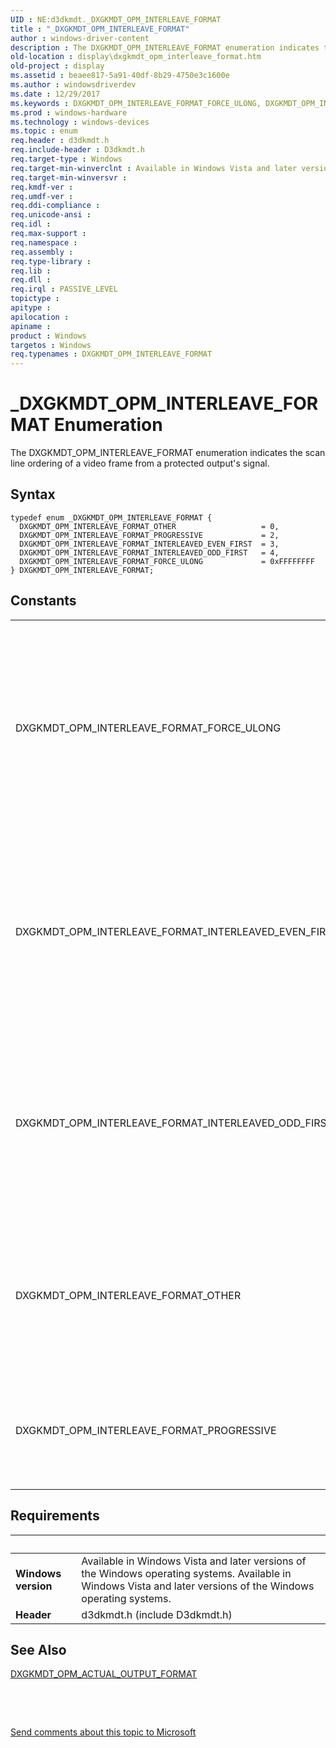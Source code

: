 ```yaml
---
UID : NE:d3dkmdt._DXGKMDT_OPM_INTERLEAVE_FORMAT
title : "_DXGKMDT_OPM_INTERLEAVE_FORMAT"
author : windows-driver-content
description : The DXGKMDT_OPM_INTERLEAVE_FORMAT enumeration indicates the scan line ordering of a video frame from a protected output's signal.
old-location : display\dxgkmdt_opm_interleave_format.htm
old-project : display
ms.assetid : beaee817-5a91-40df-8b29-4750e3c1600e
ms.author : windowsdriverdev
ms.date : 12/29/2017
ms.keywords : DXGKMDT_OPM_INTERLEAVE_FORMAT_FORCE_ULONG, DXGKMDT_OPM_INTERLEAVE_FORMAT enumeration [Display Devices], d3dkmdt/DXGKMDT_OPM_INTERLEAVE_FORMAT_INTERLEAVED_ODD_FIRST, display.dxgkmdt_opm_interleave_format, DmEnums_7b247abd-613b-495b-aea0-d53d9b519525.xml, d3dkmdt/DXGKMDT_OPM_INTERLEAVE_FORMAT, d3dkmdt/DXGKMDT_OPM_INTERLEAVE_FORMAT_OTHER, DXGKMDT_OPM_INTERLEAVE_FORMAT_INTERLEAVED_EVEN_FIRST, d3dkmdt/DXGKMDT_OPM_INTERLEAVE_FORMAT_PROGRESSIVE, DXGKMDT_OPM_INTERLEAVE_FORMAT_OTHER, _DXGKMDT_OPM_INTERLEAVE_FORMAT, DXGKMDT_OPM_INTERLEAVE_FORMAT_INTERLEAVED_ODD_FIRST, d3dkmdt/DXGKMDT_OPM_INTERLEAVE_FORMAT_INTERLEAVED_EVEN_FIRST, d3dkmdt/DXGKMDT_OPM_INTERLEAVE_FORMAT_FORCE_ULONG, DXGKMDT_OPM_INTERLEAVE_FORMAT_PROGRESSIVE, DXGKMDT_OPM_INTERLEAVE_FORMAT
ms.prod : windows-hardware
ms.technology : windows-devices
ms.topic : enum
req.header : d3dkmdt.h
req.include-header : D3dkmdt.h
req.target-type : Windows
req.target-min-winverclnt : Available in Windows Vista and later versions of the Windows operating systems.
req.target-min-winversvr : 
req.kmdf-ver : 
req.umdf-ver : 
req.ddi-compliance : 
req.unicode-ansi : 
req.idl : 
req.max-support : 
req.namespace : 
req.assembly : 
req.type-library : 
req.lib : 
req.dll : 
req.irql : PASSIVE_LEVEL
topictype : 
apitype : 
apilocation : 
apiname : 
product : Windows
targetos : Windows
req.typenames : DXGKMDT_OPM_INTERLEAVE_FORMAT
---
```


# _DXGKMDT_OPM_INTERLEAVE_FORMAT Enumeration
The DXGKMDT_OPM_INTERLEAVE_FORMAT enumeration indicates the scan line ordering of a video frame from a protected output's signal.

## Syntax
````
typedef enum _DXGKMDT_OPM_INTERLEAVE_FORMAT { 
  DXGKMDT_OPM_INTERLEAVE_FORMAT_OTHER                   = 0,
  DXGKMDT_OPM_INTERLEAVE_FORMAT_PROGRESSIVE             = 2,
  DXGKMDT_OPM_INTERLEAVE_FORMAT_INTERLEAVED_EVEN_FIRST  = 3,
  DXGKMDT_OPM_INTERLEAVE_FORMAT_INTERLEAVED_ODD_FIRST   = 4,
  DXGKMDT_OPM_INTERLEAVE_FORMAT_FORCE_ULONG             = 0xFFFFFFFF
} DXGKMDT_OPM_INTERLEAVE_FORMAT;
````

## Constants

<table>

<tr>
<td>DXGKMDT_OPM_INTERLEAVE_FORMAT_FORCE_ULONG</td>
<td>Forces this enumeration to compile to 32 bits in size. Without this value, some compilers would allow this enumeration to compile to a size other than 32 bits. You should not use this value.</td>
</tr>

<tr>
<td>DXGKMDT_OPM_INTERLEAVE_FORMAT_INTERLEAVED_EVEN_FIRST</td>
<td>Indicates that each video frame has a scan line ordering that is interlaced, each field contains half of a frame, and the even scan lines are displayed first.</td>
</tr>

<tr>
<td>DXGKMDT_OPM_INTERLEAVE_FORMAT_INTERLEAVED_ODD_FIRST</td>
<td>Indicates that each video frame has a scan line ordering that is interlaced, each field contains half of a frame, and the odd scan lines are displayed first.</td>
</tr>

<tr>
<td>DXGKMDT_OPM_INTERLEAVE_FORMAT_OTHER</td>
<td>Indicates that the video frame has a scan line ordering other than those given in the following constants of this enumeration.</td>
</tr>

<tr>
<td>DXGKMDT_OPM_INTERLEAVE_FORMAT_PROGRESSIVE</td>
<td>Indicates that each video frame has a scan line ordering that is progressive (that is, not interlaced).</td>
</tr>
</table>


## Requirements
| &nbsp; | &nbsp; |
| ---- |:---- |
| **Windows version** | Available in Windows Vista and later versions of the Windows operating systems. Available in Windows Vista and later versions of the Windows operating systems. |
| **Header** | d3dkmdt.h (include D3dkmdt.h) |

## See Also

<a href="..\d3dkmdt\ns-d3dkmdt-_dxgkmdt_opm_actual_output_format.md">DXGKMDT_OPM_ACTUAL_OUTPUT_FORMAT</a>

 

 

<a href="mailto:wsddocfb@microsoft.com?subject=Documentation%20feedback [display\display]:%20DXGKMDT_OPM_INTERLEAVE_FORMAT enumeration%20 RELEASE:%20(12/29/2017)&amp;body=%0A%0APRIVACY STATEMENT%0A%0AWe use your feedback to improve the documentation. We don't use your email address for any other purpose, and we'll remove your email address from our system after the issue that you're reporting is fixed. While we're working to fix this issue, we might send you an email message to ask for more info. Later, we might also send you an email message to let you know that we've addressed your feedback.%0A%0AFor more info about Microsoft's privacy policy, see http://privacy.microsoft.com/en-us/default.aspx." title="Send comments about this topic to Microsoft">Send comments about this topic to Microsoft</a>